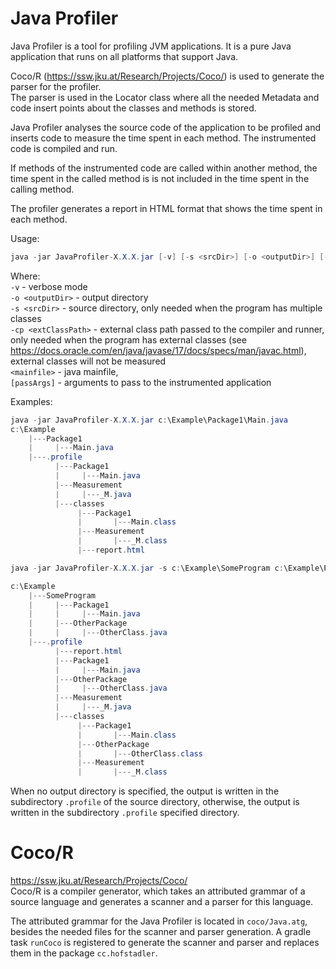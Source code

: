 Java Profiler
=============
Java Profiler is a tool for profiling JVM applications. It is a pure Java application that runs on all platforms that support Java. 

Coco/R (https://ssw.jku.at/Research/Projects/Coco/) is used to generate the parser for the profiler.  
The parser is used in the Locator class where all the needed Metadata and code insert points about the classes and methods is stored.

Java Profiler analyses the source code of the application to be profiled and inserts code to measure the time spent in each method. 
The instrumented code is compiled and run.

If methods of the instrumented code are called within another method, the time spent in the called method is
is not included in the time spent in the calling method.

The profiler generates a report in HTML format that shows the time spent in each method.

Usage:

```java
java -jar JavaProfiler-X.X.X.jar [-v] [-s <srcDir>] [-o <outputDir>] [-cp <extClassPath>] <mainfile> [passArgs]
```
Where:  
`-v` - verbose mode  
`-o <outputDir>` - output directory  
`-s <srcDir>` - source directory, only needed when the program has multiple classes   
`-cp <extClassPath>` - external class path passed to the compiler and runner, only needed when the program has external classes (see https://docs.oracle.com/en/java/javase/17/docs/specs/man/javac.html), external classes will not be measured      
`<mainfile>` - java mainfile,   
`[passArgs]` - arguments to pass to the instrumented application

Examples:
```java
java -jar JavaProfiler-X.X.X.jar c:\Example\Package1\Main.java
c:\Example
    |---Package1
    |     |---Main.java
    |---.profile
          |---Package1
          |     |---Main.java
          |---Measurement
          |     |---_M.java
          |---classes
               |---Package1
               |       |---Main.class
               |---Measurement
               |       |---_M.class
               |---report.html

```

```java
java -jar JavaProfiler-X.X.X.jar -s c:\Example\SomeProgram c:\Example\Package1\Main.java

c:\Example
    |---SomeProgram  
    |     |---Package1
    |     |     |---Main.java
    |     |---OtherPackage
    |     |     |---OtherClass.java
    |---.profile
          |---report.html
          |---Package1
          |     |---Main.java
          |---OtherPackage
          |     |---OtherClass.java
          |---Measurement
          |     |---_M.java
          |---classes
               |---Package1
               |       |---Main.class
               |---OtherPackage
               |       |---OtherClass.class
               |---Measurement
               |       |---_M.class
```
When no output directory is specified, the output is written in the subdirectory `.profile` of the source directory,
otherwise, the output is written in the subdirectory `.profile` specified directory.

    

Coco/R
======
https://ssw.jku.at/Research/Projects/Coco/   
Coco/R is a compiler generator, which takes an attributed grammar of a source language and generates a scanner and a parser for this language.   

The attributed grammar for the Java Profiler is located in `coco/Java.atg`, besides the needed files for the scanner and parser generation.
A gradle task `runCoco` is registered to generate the scanner and parser and replaces them in the package `cc.hofstadler`.